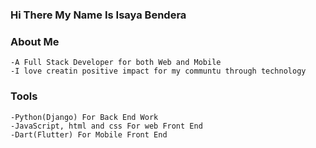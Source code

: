 ### Hi There My Name Is Isaya Bendera 

### About Me      
    -A Full Stack Developer for both Web and Mobile
    -I love creatin positive impact for my communtu through technology
    
### Tools
    -Python(Django) For Back End Work
    -JavaScript, html and css For web Front End
    -Dart(Flutter) For Mobile Front End

